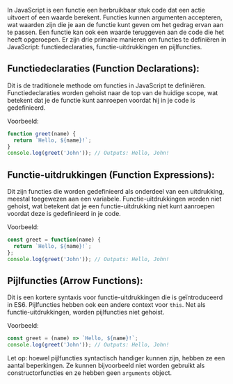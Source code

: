 In JavaScript is een functie een herbruikbaar stuk code dat een actie uitvoert of een waarde berekent. Functies kunnen argumenten accepteren, wat waarden zijn die je aan de functie kunt geven om het gedrag ervan aan te passen. Een functie kan ook een waarde teruggeven aan de code die het heeft opgeroepen.
Er zijn drie primaire manieren om functies te definiëren in JavaScript: functiedeclaraties, functie-uitdrukkingen 
en pijlfuncties.

## Functiedeclaraties (Function Declarations): 
Dit is de traditionele methode om functies in JavaScript te definiëren. Functiedeclaraties worden gehoist naar de top van de huidige scope, wat betekent dat je de functie kunt aanroepen voordat hij in je code is gedefinieerd.

   Voorbeeld:
   ```javascript
   function greet(name) {
     return `Hello, ${name}!`;
   }
   console.log(greet('John')); // Outputs: Hello, John!
   ```
   
## Functie-uitdrukkingen (Function Expressions): 
Dit zijn functies die worden gedefinieerd als onderdeel van een uitdrukking, meestal toegewezen aan een variabele. Functie-uitdrukkingen worden niet gehoist, wat betekent dat je een functie-uitdrukking niet kunt aanroepen voordat deze is gedefinieerd in je code.

   Voorbeeld:
   ```javascript
   const greet = function(name) {
     return `Hello, ${name}!`;
   };
   console.log(greet('John')); // Outputs: Hello, John!
   ```
   
## Pijlfuncties (Arrow Functions):
Dit is een kortere syntaxis voor functie-uitdrukkingen die is geïntroduceerd in ES6. Pijlfuncties hebben ook een andere context voor `this`. Net als functie-uitdrukkingen, worden pijlfuncties niet gehoist.

   Voorbeeld:
   ```javascript
   const greet = (name) => `Hello, ${name}!`;
   console.log(greet('John')); // Outputs: Hello, John!
   ```

Let op: hoewel pijlfuncties syntactisch handiger kunnen zijn, hebben ze een aantal beperkingen. Ze kunnen bijvoorbeeld niet worden gebruikt als constructorfuncties en ze hebben geen `arguments` object.